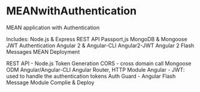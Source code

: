 # MEANwithAuthentication
MEAN application with Authentication

Includes:
  Node.js & Express REST API
  Passport,js
  MongoDB & Mongoose
  JWT Authentication
  Angular 2 & Angular-CLI
  Angular2-JWT
  Angular 2 Flash Messages
  MEAN Deployment

REST API - Node.js
Token Generation
CORS - cross domain call
Mongoose ODM
Angular/Angular-CLI
Angular Router, HTTP Module
Angular - JWT: used to handle the authentication tokens
Auth Guard - 
Angular Flash Message Module
Complie & Deploy


